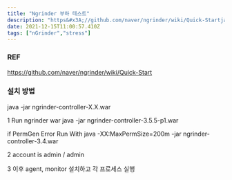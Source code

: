 ```yaml
---
title: "Ngrinder 부하 테스트"
description: "https&#x3A;//github.com/naver/ngrinder/wiki/Quick-Startjava -jar ngrinder-controller-X.X.war1  Run ngrinder warjava -jar ngrinder-controller-3.5.5-p1."
date: 2021-12-15T11:00:57.410Z
tags: ["nGrinder","stress"]
---
```

### REF
https://github.com/naver/ngrinder/wiki/Quick-Start

### 설치 방법
java -jar ngrinder-controller-X.X.war

1  Run ngrinder war
java -jar ngrinder-controller-3.5.5-p1.war

if PermGen Error Run With
java -XX:MaxPermSize=200m -jar  ngrinder-controller-3.4.war

2 account is 
admin / admin

3 이후 agent, monitor 설치하고 각 프로세스 실행 
